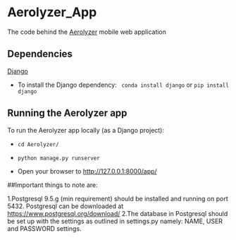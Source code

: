 # Aerolyzer\_App

The code behind the [Aerolyzer](https://github.com/Aerolyzer/Aerolyzer) mobile web application

## Dependencies
[Django](https://www.djangoproject.com/)
* To install the Django dependency:
``` conda install django``` or ```pip install django```

## Running the Aerolyzer app
To run the Aerolyzer app locally (as a Django project):

* ```cd Aerolyzer/```
* ```python manage.py runserver```

* Open your browser to http://127.0.0.1:8000/app/

##Important things to note are:

1.Postgresql 9.5.g (min requirement) should be installed and running on port 5432. Postgresql can be downloaded at https://www.postgresql.org/download/
2.The database in Postgresql should be set up with the settings as outlined in settings.py namely:
NAME, USER and PASSWORD settings.

